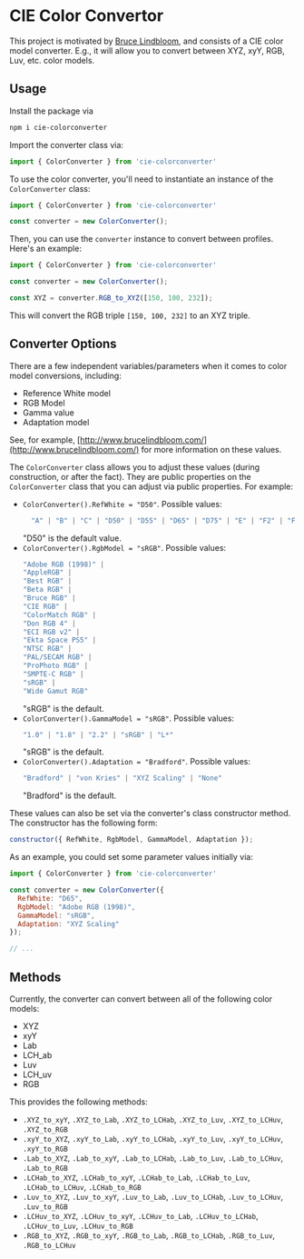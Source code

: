 # CIE Color Convertor

This project is motivated by [Bruce Lindbloom](http://www.brucelindbloom.com), and consists of a CIE color model converter. E.g., it will allow you to convert between XYZ, xyY, RGB, Luv, etc. color models.

## Usage

Install the package via

```sh
npm i cie-colorconverter
```

Import the converter class via:

```js
import { ColorConverter } from 'cie-colorconverter'
```

To use the color converter, you'll need to instantiate an instance of the `ColorConverter` class:

```js
import { ColorConverter } from 'cie-colorconverter'

const converter = new ColorConverter();
```

Then, you can use the `converter` instance to convert between profiles. Here's an example:

```js
import { ColorConverter } from 'cie-colorconverter'

const converter = new ColorConverter();

const XYZ = converter.RGB_to_XYZ([150, 100, 232]);
```

This will convert the RGB triple `[150, 100, 232]` to an XYZ triple.

## Converter Options

There are a few independent variables/parameters when it comes to color model conversions, including:

* Reference White model
* RGB Model
* Gamma value
* Adaptation model

See, for example, [http://www.brucelindbloom.com/](http://www.brucelindbloom.com/) for more information on these values.

The `ColorConverter` class allows you to adjust these values (during construction, or after the fact). They are public properties on the `ColorConverter` class that you can adjust via public properties. For example:

* `ColorConverter().RefWhite = "D50"`. Possible values:
  ```ts
    "A" | "B" | "C" | "D50" | "D55" | "D65" | "D75" | "E" | "F2" | "F7" | "F11"
  ```
  "D50" is the default value.
* `ColorConverter().RgbModel = "sRGB"`. Possible values:
  ```ts
  "Adobe RGB (1998)" |
  "AppleRGB" |
  "Best RGB" |
  "Beta RGB" |
  "Bruce RGB" |
  "CIE RGB" |
  "ColorMatch RGB" |
  "Don RGB 4" |
  "ECI RGB v2" |
  "Ekta Space PS5" |
  "NTSC RGB" |
  "PAL/SECAM RGB" |
  "ProPhoto RGB" |
  "SMPTE-C RGB" |
  "sRGB" |
  "Wide Gamut RGB"
  ```
  "sRGB" is the default.
* `ColorConverter().GammaModel = "sRGB"`. Possible values:
  ```ts
  "1.0" | "1.8" | "2.2" | "sRGB" | "L*"
  ```
  "sRGB" is the default.
* `ColorConverter().Adaptation = "Bradford"`. Possible values:
  ```ts
  "Bradford" | "von Kries" | "XYZ Scaling" | "None"
  ```
  "Bradford" is the default.

These values can also be set via the converter's class constructor method. The constructor has the following form:

```js
constructor({ RefWhite, RgbModel, GammaModel, Adaptation });
```

As an example, you could set some parameter values initially via:

```js
import { ColorConverter } from 'cie-colorconverter'

const converter = new ColorConverter({
  RefWhite: "D65",
  RgbModel: "Adobe RGB (1998)",
  GammaModel: "sRGB",
  Adaptation: "XYZ Scaling"
});

// ...
```

## Methods

Currently, the converter can convert between all of the following color models:

* XYZ
* xyY
* Lab
* LCH_ab
* Luv
* LCH_uv
* RGB

This provides the following methods:

* `.XYZ_to_xyY`, `.XYZ_to_Lab`, `.XYZ_to_LCHab`, `.XYZ_to_Luv`, `.XYZ_to_LCHuv`, `.XYZ_to_RGB`
* `.xyY_to_XYZ`, `.xyY_to_Lab`, `.xyY_to_LCHab`, `.xyY_to_Luv`, `.xyY_to_LCHuv`, `.xyY_to_RGB`
* `.Lab_to_XYZ`, `.Lab_to_xyY`, `.Lab_to_LCHab`, `.Lab_to_Luv`, `.Lab_to_LCHuv`, `.Lab_to_RGB`
* `.LCHab_to_XYZ`, `.LCHab_to_xyY`, `.LCHab_to_Lab`, `.LCHab_to_Luv`, `.LCHab_to_LCHuv`, `.LCHab_to_RGB`
* `.Luv_to_XYZ`, `.Luv_to_xyY`, `.Luv_to_Lab`, `.Luv_to_LCHab`, `.Luv_to_LCHuv`, `.Luv_to_RGB`
* `.LCHuv_to_XYZ`, `.LCHuv_to_xyY`, `.LCHuv_to_Lab`, `.LCHuv_to_LCHab`, `.LCHuv_to_Luv`, `.LCHuv_to_RGB`
* `.RGB_to_XYZ`, `.RGB_to_xyY`, `.RGB_to_Lab`, `.RGB_to_LCHab`, `.RGB_to_Luv`, `.RGB_to_LCHuv`
